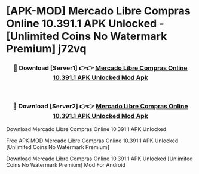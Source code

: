 # [APK-MOD] Mercado Libre  Compras Online 10.391.1 APK Unlocked - [Unlimited Coins No Watermark Premium] j72vq



<div align="center">
<h3>🔴 Download [Server1] 👉👉 <a href="https://momento.my/?title=Mercado_Libre__Compras_Online_10.391.1_APK_Unlocked">Mercado Libre  Compras Online 10.391.1 APK Unlocked Mod Apk</a></h3><br>

<h3>🔴 Download [Server2] 👉👉 <a href="https://momento.my/?title=Mercado_Libre__Compras_Online_10.391.1_APK_Unlocked">Mercado Libre  Compras Online 10.391.1 APK Unlocked Mod Apk</a></h3>
</div>



Download Mercado Libre  Compras Online 10.391.1 APK Unlocked 

Free APK MOD Mercado Libre  Compras Online 10.391.1 APK Unlocked [Unlimited Coins No Watermark Premium]

Download Mercado Libre  Compras Online 10.391.1 APK Unlocked [Unlimited Coins No Watermark Premium] Mod For Android
